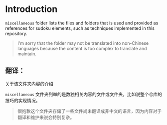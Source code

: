 # Introduction

`miscellaneous` folder lists the files and folders that is used and provided as references for sudoku elements, such as techniques implemented in this repository.

> I'm sorry that the folder may not be translated into non-Chinese languages because the content is too complex to translate and maintain.



## 翻译：

关于该文件夹内容的介绍

`miscellaneous` 文件夹列举的是数独相关内容的文件或文件夹，比如说整个仓库的技巧的实现情况。

> 很抱歉这个文件夹存储了一些文件尚未翻译成非中文的语言，因为内容对于翻译和维护来说会特别复杂。
